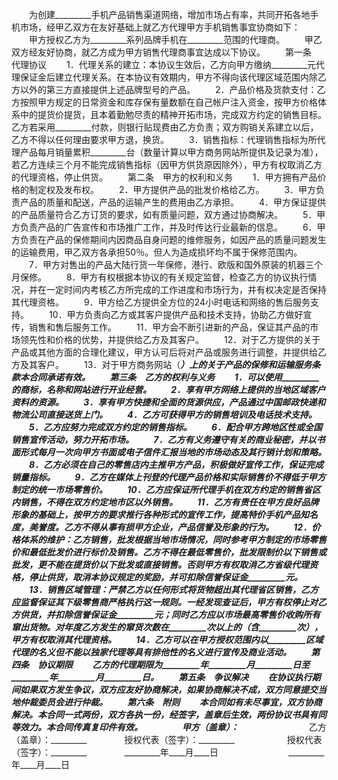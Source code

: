 
 


　　为创建_________手机产品销售渠道网络，增加市场占有率，共同开拓各地手机市场，经甲乙双方在友好基础上就乙方代理甲方手机销售事宜协商如下：
　　甲方授权乙方为_________系列品牌手机在_________范围的代理商。
　　甲乙双方经友好协商，就乙方成为甲方销售代理商事宜达成以下协议。
　　第一条　代理协议
　　1．代理关系的建立：本协议生效后，乙方向甲方缴纳_________元代理保证金后建立代理关系。在本协议有效期内，甲方不得向该代理区域范围内除乙方以外的第三方直接提供上述品牌型号的产品。
　　2．产品价格及货款支付：乙方按照甲方规定的日常资金和库存保有量数额在自己帐户注入资金，按甲方价格体系中的提货价提货，且本着勤勉尽责的精神开拓市场，完成双方约定的销售目标。乙方若采用_________付款，则银行贴现费由乙方负责；双方购销关系建立以后，乙方不得以任何理由要求甲方退，换货。
　　3．销售指标：代理销售指标为所代理产品每月销量累积_________台（数量计算以甲方商务网站所提供及记录为准），若乙方连续三个月不能完成销售指标（因甲方供货原因除外），甲方有权取消乙方的代理资格，停止供货。
　　第二条　甲方的权利和义务
　　1．甲方拥有产品价格的制定权及发布权。
　　2．甲方提供产品的批发价格给乙方。
　　3．甲方负责产品的质量和配送，产品的运输产生的费用由乙方承担。
　　4．甲方保证提供的产品质量符合乙方订货的要求，如有质量问题，双方通过协商解决。
　　5．甲方负责产品的广告宣传和市场推广工作，并及时传达行业最新的信息。
　　6．甲方负责在产品的保修期间内因商品自身问题的维修服务，如因产品的质量问题发生的运输费用，甲乙双方各承担50％。但人为造成损坏均不属于保修范围内。
　　7．甲方对售出的产品大陆行货一年保修，港行、欧版和国外原装的机器三个月保修。
　　8．甲方有权根据本协议的有关规定监督，检查乙方的协议执行情况，并在一定时间内考核乙方所完成的工作进度和市场行为，并有权决定是否保持其代理资格。
　　9．甲方给乙方提供全方位的24小时电话和网络的售后服务支持。
　　10．甲方负责向乙方或其客户提供产品和技术支持，协助乙方做好宣传，销售和售后服务工作。
　　11．甲方会不断引进新的产品，保证其产品的市场领先性和价格的优势，并提供给乙方及其客户。
　　12．对于乙方提供的关于产品或其他方面的合理化建议，甲方认可后将对产品或服务进行调整，并提供给乙方及其客户。
　　13．对于甲方商务网站（_________）上的关于产品的保修和运输服务条款本合同承诺有效。
　　第三条　乙方的权利与义务
　　1．可以使用_________的商标，名称和网站进行开业经营。
　　2．享有甲方网络上提供的当地区域客户资料的资源。
　　3．享有甲方快捷和全面的货源供应，产品通过中国邮政快递和物流公司直接送货上门。
　　4．乙方可获得甲方的销售培训及电话技术支持。
　　5．乙方应努力完成双方约定的销售指标。
　　6．配合甲方跨地区性或全国销售宣传活动，努力开拓市场。
　　7．乙方有义务遵守有关的商业秘密，并以书面形式每月一次向甲方书面或电子信件汇报当地的市场动态及其行销计划和策略。
　　8．乙方必须在自己的零售店内主推甲方产品，积极做好宣传工作，保证完成销量指标。
　　9．乙方在媒体上刊登的代理产品价格和实际销售价不得低于甲方制定的统一市场零售价。
　　10．乙方应保证所代理手机在双方约定的销售省区内销售，不得在双方约定地市区以外销售。
　　11．乙方有责任在甲方良好品牌形象的基础上，按甲方的要求推行各种形式的宣传工作，提高特价手机产品知名度，美誉度。乙方不得从事有损甲方企业，产品信誉及形象的行为。
　　12．价格体系的维护：乙方销售，批发根据当地市场情况，同时参考甲方制定的市场零售价和最低批发价进行标价及销售。乙方不得在最低零售价，批发限制价以下销售或批发，更不能在提货价以下批发或直接销售。否则甲方有权取消乙方省级代理资格，停止供货，取消本协议规定的奖励，并可扣除信誉保证金_________元。
　　13．销售区域管理：严禁乙方以任何形式将货物超出其代理省区销售，乙方应监督保证其下级零售商严格执行这一规则。一经发现查证后，甲方有权停止对乙方供货，并扣除信誉保证金_________元；同时乙方应以市场最高零售价收购所有窜出货物。对年度乙方发生的窜货次数在_________次以上的（含_________次），甲方有权取消其代理资格。
　　14．乙方可以在甲方授权范围内以_________区域代理的名义但不能以独家代理等具有排他性的名义进行宣传及商业活动。
　　第四条　协议期限
　　乙方的代理期限为_________年_________月_________日至_________年_________月_________日。
　　第五条　争议解决
　　在协议执行期间如果双方发生争议，双方应友好协商解决，如果协商解决不成，双方同意提交当地仲裁委员会进行仲裁。
　　第六条　附则
　　本合同如有未尽事宜，双方协商解决。本合同一式两份，双方各执一份，经签字，盖章后生效，两份协议书具有同等效力。本合同传真复印件有效。
　　
　　甲方（盖章）：_________　　　　　　　　乙方（盖章）：_________　　
　　授权代表（签字）：_________　　　　　　授权代表（签字）：_________　　
　　_________年____月____日　　　　　　　　_________年____月____日 


 


 

 
 
 
 
 
  


  
 

  


  


  
 
 
 
 

